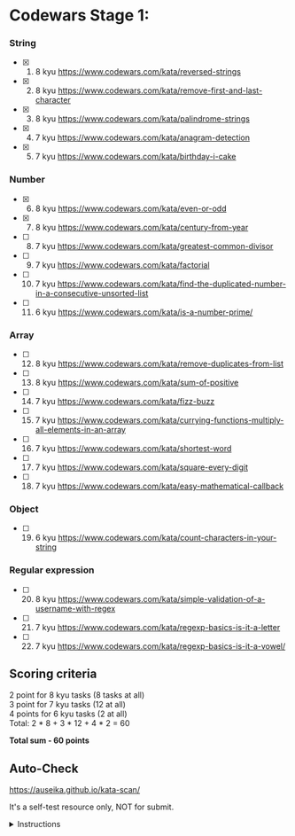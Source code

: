# Codewars Stage 1:

### String
 - [x] 1. 8 kyu https://www.codewars.com/kata/reversed-strings
 - [x] 2. 8 kyu https://www.codewars.com/kata/remove-first-and-last-character
 - [x] 3. 8 kyu https://www.codewars.com/kata/palindrome-strings
 - [x] 4. 7 kyu https://www.codewars.com/kata/anagram-detection
 - [x] 5. 7 kyu https://www.codewars.com/kata/birthday-i-cake

### Number
 - [x] 6. 8 kyu https://www.codewars.com/kata/even-or-odd
 - [x] 7. 8 kyu https://www.codewars.com/kata/century-from-year
 - [ ] 8. 7 kyu https://www.codewars.com/kata/greatest-common-divisor
 - [ ] 9. 7 kyu https://www.codewars.com/kata/factorial
 - [ ] 10. 7 kyu https://www.codewars.com/kata/find-the-duplicated-number-in-a-consecutive-unsorted-list
 - [ ] 11. 6 kyu https://www.codewars.com/kata/is-a-number-prime/

### Array
 - [ ] 12. 8 kyu https://www.codewars.com/kata/remove-duplicates-from-list
 - [ ] 13. 8 kyu https://www.codewars.com/kata/sum-of-positive
 - [ ] 14. 7 kyu https://www.codewars.com/kata/fizz-buzz
 - [ ] 15. 7 kyu https://www.codewars.com/kata/currying-functions-multiply-all-elements-in-an-array
 - [ ] 16. 7 kyu https://www.codewars.com/kata/shortest-word
 - [ ] 17. 7 kyu https://www.codewars.com/kata/square-every-digit
 - [ ] 18. 7 kyu https://www.codewars.com/kata/easy-mathematical-callback

### Object
 - [ ] 19. 6 kyu https://www.codewars.com/kata/count-characters-in-your-string

### Regular expression 
 - [ ] 20. 8 kyu https://www.codewars.com/kata/simple-validation-of-a-username-with-regex
 - [ ] 21. 7 kyu https://www.codewars.com/kata/regexp-basics-is-it-a-letter
 - [ ] 22. 7 kyu https://www.codewars.com/kata/regexp-basics-is-it-a-vowel/

## Scoring criteria
  2 point for 8 kyu tasks (8 tasks at all)  
  3 point for 7 kyu tasks (12 at all)  
  4 points for 6 kyu tasks (2 at all)  
  Total: 2 * 8 + 3 * 12 + 4 * 2 = 60  

**Total sum - 60 points**

## Auto-Check

  https://auseika.github.io/kata-scan/ 

  It's a self-test resource only, NOT for submit.

<details><summary>Instructions</summary>
<p>

1. Insert the list below into cata scan input.

<pre>
     https://www.codewars.com/kata/reversed-strings
     https://www.codewars.com/kata/remove-first-and-last-character
     https://www.codewars.com/kata/palindrome-strings
     https://www.codewars.com/kata/anagram-detection
     https://www.codewars.com/kata/birthday-i-cake
     https://www.codewars.com/kata/even-or-odd
     https://www.codewars.com/kata/century-from-year
     https://www.codewars.com/kata/greatest-common-divisor
     https://www.codewars.com/kata/factorial
     https://www.codewars.com/kata/find-the-duplicated-number-in-a-consecutive-unsorted-list
     https://www.codewars.com/kata/is-a-number-prime/
     https://www.codewars.com/kata/remove-duplicates-from-list
     https://www.codewars.com/kata/sum-of-positive
     https://www.codewars.com/kata/fizz-buzz
     https://www.codewars.com/kata/currying-functions-multiply-all-elements-in-an-array
     https://www.codewars.com/kata/shortest-word
     https://www.codewars.com/kata/square-every-digit
     https://www.codewars.com/kata/easy-mathematical-callback
     https://www.codewars.com/kata/count-characters-in-your-string
     https://www.codewars.com/kata/simple-validation-of-a-username-with-regex
     https://www.codewars.com/kata/regexp-basics-is-it-a-letter
     https://www.codewars.com/kata/regexp-basics-is-it-a-vowel/
     username
</pre>
2. Change username to your one.

3. Click "Check" to see the result.
</p>
</details>
